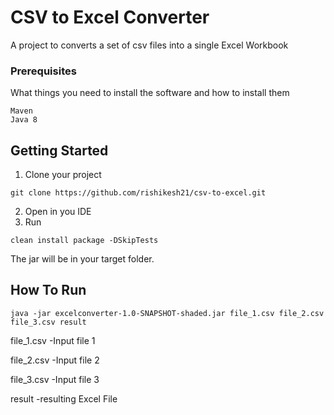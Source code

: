 # CSV to Excel Converter

A project to converts a set of csv files into a single Excel Workbook

### Prerequisites

What things you need to install the software and how to install them

```
Maven
Java 8
```

## Getting Started
1. Clone your project 
```
git clone https://github.com/rishikesh21/csv-to-excel.git
```
2. Open in you IDE
3. Run 
```
clean install package -DSkipTests
```

The jar will be in your target folder.

## How To Run 
```
java -jar excelconverter-1.0-SNAPSHOT-shaded.jar file_1.csv file_2.csv file_3.csv result
```
file_1.csv -Input file 1 

file_2.csv -Input file 2

file_3.csv -Input file 3

result -resulting Excel File

